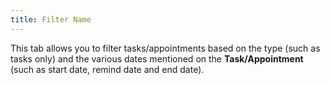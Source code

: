 ```yaml
---
title: Filter Name
---
```



This tab allows you to filter tasks/appointments based on the type (such as tasks only) and the various dates mentioned on the **Task/Appointment** (such as start date, remind date and end date).
